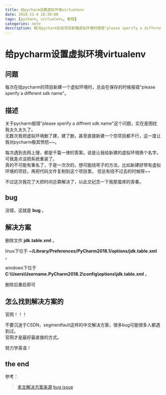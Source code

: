 ```yaml
---
title: 给pycharm设置虚拟环境virtualenv
date: 2018-11-4 18:30:00
tags: [pycharm, virtualenv, 教程]
categories: note
description: 解决pycharm在给项目新建虚拟环境时报错"please sperify a different sdk name"
---
```


# 给pycharm设置虚拟环境virtualenv

## 问题

每次在给pycharm的项目新建一个虚拟环境时，总会在保存的时候报错"please sperify a different sdk name"。  

## 描述

关于pycharm报错"please sperify a diffrent sdk name"这个问题，实在是困扰我太久太久了。  
无数次我把虚拟环境删了建，建了删，甚至直接新建一个空项目都不行，这一度让我对pycharm极其愤怒~~。  

每次遇到去网上搜，都是千篇一律的答案。说是让我给新建的虚拟环境换个名字。可我差点没把系统重装了。  
真的不可能有重名了，于是一次次的，想可能绕弯子的方法，比如新建好带有虚拟环境的项目，再把代码文件复制到这个项目里。
但总有绕不过去的时候呀~~

不过这次我花了大把时间总算解决了，以此文纪念一下我那蛋疼的青春。

## bug

没错，这就是 **bug** 。

## 解决方案

删除文件 **jdk.table.xml** 。

linux下位于 **~/Library/Preferences/PyCharm2018.1/options/jdk.table.xml** 。

windows下位于 **C:\Users\Username\.PyCharm2018.2\config\options\jdk.table.xml** 。

删除后重启即可

## 怎么找到解决方案的

官网！！！

不要沉迷于CSDN，segmentfault这样的中文解决方案，很多bug可能很多人都遇到过。  
官网才是最好最直接的方式。  

努力学英语！

## the end

参考：
> [本文解决方案来源][1]
> [bug issue][2]

[1]: https://intellij-support.jetbrains.com/hc/en-us/community/posts/360000306410/comments/360000158010
[2]: https://youtrack.jetbrains.com/issue/PY-27251
